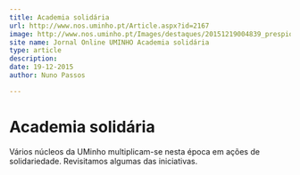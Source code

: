 ```yaml
---
title: Academia solidária
url: http://www.nos.uminho.pt/Article.aspx?id=2167
image: http://www.nos.uminho.pt/Images/destaques/20151219004839_prespiosolidriomedicina.jpg
site name: Jornal Online UMINHO Academia solidária
type: article
description: 
date: 19-12-2015
author: Nuno Passos

---
```

# Academia solidária


  

Vários núcleos da UMinho multiplicam-se nesta época em ações de solidariedade. Revisitamos algumas das iniciativas.

